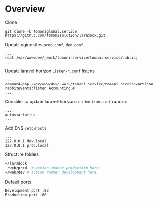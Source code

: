 # Overview

Clone
```
git clone -b tomoniglobal.service https://github.com/tomonisolution/laradock.git
```

Update nginx sites `prod.conf`, `dev.conf`
```
...
root /var/www/dev/_work/tomoni-service/tomoni-service/public;
...
```

Update laravel-horizon `listen-*.conf` listens
```
...
command=php /var/www/dev/_work/tomoni-service/tomoni-service/artisan rabbitevents:listen Accounting.#
...
```
Consider to update laravel-horizon `run-horizon.conf` runners
```
...
autostart=true
...
```

Add DNS `/etc/hosts`
```
...
127.0.0.1 dev.local
127.0.0.1 prod.local
```

Structure folders
```bash
~/laradock
~/web/prod  # action runner production here
~/web/dev # action runner development here
```

Default ports
```
Development port :82
Production port :80
```
